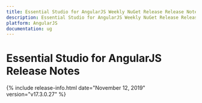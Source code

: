```yaml
---
title: Essential Studio for AngularJS Weekly NuGet Release Release Notes  
description: Essential Studio for AngularJS Weekly NuGet Release Release Notes  
platform: AngularJS
documentation: ug
---
```


# Essential Studio for AngularJS  Release Notes  

{% include release-info.html date="November 12, 2019"  version="v17.3.0.27" %} 






